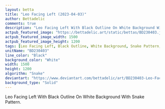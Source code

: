 ```yaml
---
layout: betta
title: "Leo Facing Left (2023-04-03)"
author: Bettadelic
comments: true
description: "Leo Facing Left With Black Outline On White Background With Snake Pattern."
actpub_featured_image: "https://bettadelic.art/static/bettas/BD230403.jpg"
actpub_featured_image_width: 1500
actpub_featured_image_height: 1200
tags: [Leo Facing Left, Black Outline, White Background, Snake Pattern, April 2023, Solid Background Pattern]
unitName: "BD230403"
line_color: "Black"
background_color: "White"
width: 1500
height: 1200
algorithm: "Snake"
deviantart: "https://www.deviantart.com/bettadelic/art/BD230403-Leo-Facing-Left-2023-04-03-956497415"
background_type: "Solid"
---
```


Leo Facing Left With Black Outline On White Background With Snake Pattern.
